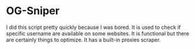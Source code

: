 # OG-Sniper
I did this script pretty quickly because I was bored. It is used to check if specific username are available on some websites. It is functional but there are certainly things to optimize. It has a built-in proxies scraper.
